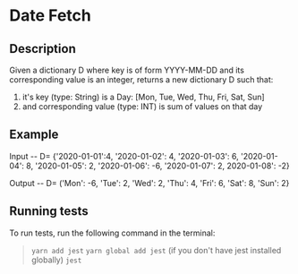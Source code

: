 # Date Fetch

## Description
Given a dictionary D where key is of form YYYY-MM-DD and its corresponding value is an integer, returns a new dictionary D such that:

1) it's key (type: String) is a Day: [Mon, Tue, Wed, Thu, Fri, Sat, Sun]
2) and corresponding value (type: INT) is sum of values on that day

## Example
Input -- D= {'2020-01-01':4, '2020-01-02': 4, '2020-01-03': 6, '2020-01-04': 8, '2020-01-05': 2, '2020-01-06': -6,  '2020-01-07': 2, 2020-01-08': -2}

Output -- D= ('Mon': -6, 'Tue': 2, 'Wed': 2, 'Thu': 4, 'Fri': 6, 'Sat': 8, 'Sun': 2}

## Running tests
To run tests, run the following command in the terminal:

>```yarn add jest```
>```yarn global add jest``` (if you don't have jest installed globally)
>```jest```